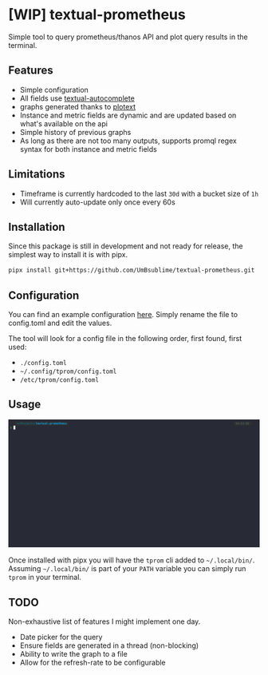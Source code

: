 # [WIP] textual-prometheus

Simple tool to query prometheus/thanos API and plot query results in the terminal.

## Features

- Simple configuration
- All fields use [textual-autocomplete](https://github.com/darrenburns/textual-autocomplete)
- graphs generated thanks to [plotext](https://github.com/piccolomo/plotext)
- Instance and metric fields are dynamic and are updated based on what's available on the api
- Simple history of previous graphs
- As long as there are not too many outputs, supports promql regex syntax
  for both instance and metric fields 

## Limitations

- Timeframe is currently hardcoded to the last `30d` with a bucket size of `1h`
- Will currently auto-update only once every 60s

## Installation

Since this package is still in development and not ready for release,
the simplest way to install it is with pipx.

```bash
pipx install git+https://github.com/UmBsublime/textual-prometheus.git
```

## Configuration

You can find an example configuration [here](./config.toml.example). 
Simply rename the file to config.toml and edit the values.

The tool will look for a config file in the following order,
first found, first used:

- `./config.toml`
- `~/.config/tprom/config.toml`
- `/etc/tprom/config.toml`

## Usage

![example](./demo.gif)

Once installed with pipx you will have the `tprom` cli added to `~/.local/bin/`. 
Assuming `~/.local/bin/` is part of your `PATH` variable you can simply run `tprom` in your terminal.

## TODO

Non-exhaustive list of features I might implement one day.

- Date picker for the query
- Ensure fields are generated in a thread (non-blocking)
- Ability to write the graph to a file
- Allow for the refresh-rate to be configurable
